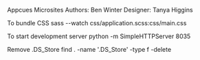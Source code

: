Appcues Microsites
Authors: Ben Winter
Designer: Tanya Higgins


To bundle CSS
sass --watch css/application.scss:css/main.css

To start development server
python -m SimpleHTTPServer 8035


Remove .DS_Store
find . -name '.DS_Store' -type f -delete


